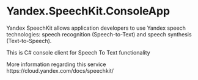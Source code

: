 # Yandex.SpeechKit.ConsoleApp
<p>Yandex SpeechKit allows application developers to use Yandex speech technologies: speech recognition (Speech-to-Text) and speech synthesis (Text-to-Speech).</p>
<p>This is C# console client for Speech To Text functionality</p>
<p>More information regarding  this service https://cloud.yandex.com/docs/speechkit/</p>
